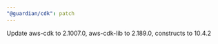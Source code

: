 ```yaml
---
"@guardian/cdk": patch
---
```


Update aws-cdk to 2.1007.0, aws-cdk-lib to 2.189.0, constructs to 10.4.2

